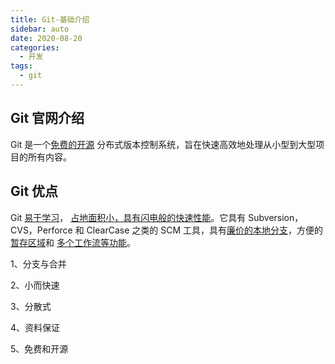 ```yaml
---
title: Git-基础介绍
sidebar: auto
date: 2020-08-20
categories:
  - 开发
tags:
  - git
---
```


## Git 官网介绍

Git 是一个[免费的开源](https://git-scm.com/about/free-and-open-source) 分布式版本控制系统，旨在快速高效地处理从小型到大型项目的所有内容。

## Git 优点

Git [易于学习](https://git-scm.com/doc)， [占地面积小，具有闪电般的快速性能](https://git-scm.com/about/small-and-fast)。它具有 Subversion，CVS，Perforce 和 ClearCase 之类的 SCM 工具，具有[廉价的本地分支](https://git-scm.com/about/branching-and-merging)，方便的[暂存区域](https://git-scm.com/about/staging-area)和 [多个工作流等功能](https://git-scm.com/about/distributed)。

1、分支与合并

2、小而快速

3、分散式

4、资料保证

5、免费和开源
